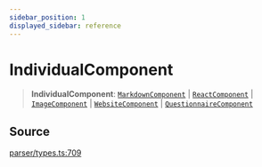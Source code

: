 ```yaml
---
sidebar_position: 1
displayed_sidebar: reference
---
```


# IndividualComponent

> **IndividualComponent**: [`MarkdownComponent`](../interfaces/MarkdownComponent.md) \| [`ReactComponent`](../interfaces/ReactComponent.md) \| [`ImageComponent`](../interfaces/ImageComponent.md) \| [`WebsiteComponent`](../interfaces/WebsiteComponent.md) \| [`QuestionnaireComponent`](../interfaces/QuestionnaireComponent.md)

## Source

[parser/types.ts:709](https://github.com/revisit-studies/study/blob/d65e91ab4af88102fb0ed9f3885702e20d5a1b2a/src/parser/types.ts#L709)
